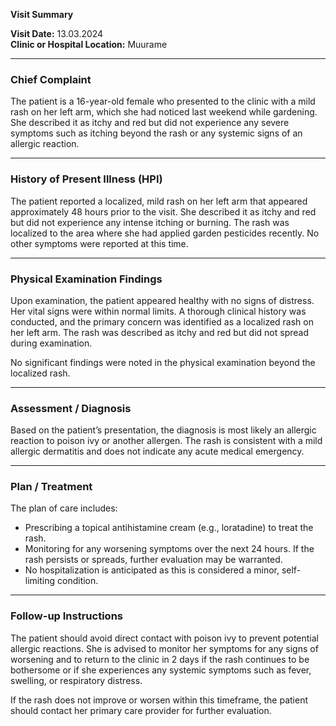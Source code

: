

**Visit Summary**

**Visit Date:** 13.03.2024  
**Clinic or Hospital Location:** Muurame  

---

### **Chief Complaint**
The patient is a 16-year-old female who presented to the clinic with a mild rash on her left arm, which she had noticed last weekend while gardening. She described it as itchy and red but did not experience any severe symptoms such as itching beyond the rash or any systemic signs of an allergic reaction.

---

### **History of Present Illness (HPI)**
The patient reported a localized, mild rash on her left arm that appeared approximately 48 hours prior to the visit. She described it as itchy and red but did not experience any intense itching or burning. The rash was localized to the area where she had applied garden pesticides recently. No other symptoms were reported at this time.

---

### **Physical Examination Findings**
Upon examination, the patient appeared healthy with no signs of distress. Her vital signs were within normal limits. A thorough clinical history was conducted, and the primary concern was identified as a localized rash on her left arm. The rash was described as itchy and red but did not spread during examination.

No significant findings were noted in the physical examination beyond the localized rash.

---

### **Assessment / Diagnosis**
Based on the patient’s presentation, the diagnosis is most likely an allergic reaction to poison ivy or another allergen. The rash is consistent with a mild allergic dermatitis and does not indicate any acute medical emergency.

---

### **Plan / Treatment**
The plan of care includes:
- Prescribing a topical antihistamine cream (e.g., loratadine) to treat the rash.
- Monitoring for any worsening symptoms over the next 24 hours. If the rash persists or spreads, further evaluation may be warranted.
- No hospitalization is anticipated as this is considered a minor, self-limiting condition.

---

### **Follow-up Instructions**
The patient should avoid direct contact with poison ivy to prevent potential allergic reactions. She is advised to monitor her symptoms for any signs of worsening and to return to the clinic in 2 days if the rash continues to be bothersome or if she experiences any systemic symptoms such as fever, swelling, or respiratory distress.

If the rash does not improve or worsen within this timeframe, the patient should contact her primary care provider for further evaluation.